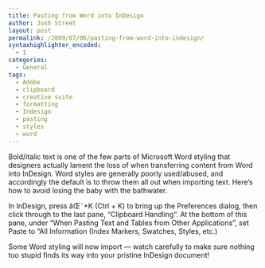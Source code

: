 ```yaml
---
title: Pasting from Word into InDesign
author: Josh Street
layout: post
permalink: /2009/07/06/pasting-from-word-into-indesign/
syntaxhighlighter_encoded:
  - 1
categories:
  - General
tags:
  - Adobe
  - clipboard
  - creative suite
  - formatting
  - Indesign
  - pasting
  - styles
  - word
---
```

Bold/italic text is one of the few parts of Microsoft Word styling that designers actually lament the loss of when transferring content from Word into InDesign. Word styles are generally poorly used/abused, and accordingly the default is to throw them all out when importing text. Here&#8217;s how to avoid losing the baby with the bathwater.

In InDesign, press âŒ˜+K (Ctrl + K) to bring up the Preferences dialog, then click through to the last pane, &#8220;Clipboard Handling&#8221;. At the bottom of this pane, under &#8220;When Pasting Text and Tables from Other Applications&#8221;, set Paste to &#8220;All Information (Index Markers, Swatches, Styles, etc.)

Some Word styling will now import &#8212; watch carefully to make sure nothing too stupid finds its way into your pristine InDesign document!